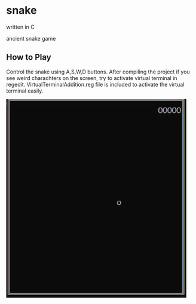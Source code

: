# snake
written in C

ancient snake game

## How to Play

Control the snake using A,S,W,D buttons. After compiling the project if you see weird charachters on the screen, try to activate virtual terminal in regedit. VirtualTerminalAddition.reg file is included to activate the virtual terminal easily.


![giffy](https://raw.githubusercontent.com/ademkaya/snake/master/base/snakeApp/ezgif-4-57e4d30683e2.gif)
